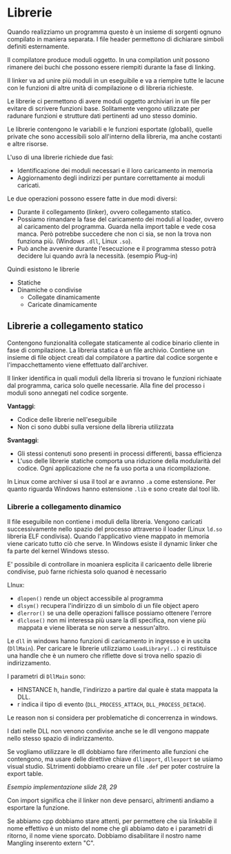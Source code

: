# Librerie

Quando realizziamo un programma questo è un insieme di sorgenti ognuno compilato in maniera separata. I file header permettono di dichiarare simboli definiti esternamente.

Il compilatore produce moduli oggetto. In una compilation unit possono rimanere dei buchi che possono essere riempiti durante la fase di linking.

Il linker va ad unire più moduli in un eseguibile e va a riempire tutte le lacune con le funzioni di altre unità di compilazione o di libreria richieste.

Le librerie ci permettono di avere moduli oggetto archiviari in un file per evitare di scrivere funzioni base. Solitamente vengono utilizzate per radunare funzioni e strutture dati pertinenti ad uno stesso dominio.

Le librerie contengono le variabili e le funzioni esportate (globali), quelle private che sono accessibili solo all'interno della libreria, ma anche costanti e altre risorse.

L'uso di una librerie richiede due fasi:
- Identificazione dei moduli necessari e il loro caricamento in memoria
- Aggiornamento degli indirizzi per puntare correttamente ai moduli caricati.

Le due operazioni possono essere fatte in due modi diversi:
- Durante il collegamento (linker), ovvero collegamento statico.
- Possiamo rimandare la fase del caricamento dei moduli al loader, ovvero al caricamento del programma. Guarda nella import table e vede cosa manca. Però potrebbe succedere che non ci sia, se non la trova non funziona più. (Windows `.dll`, Linux `.so`).
- Può anche avvenire durante l'esecuzione e il programma stesso potrà decidere lui quando avrà la necessità. (esempio Plug-in)

Quindi esistono le librerie
- Statiche
- Dinamiche o condivise
  - Collegate dinamicamente
  - Caricate dinamicamente

## Librerie a collegamento statico

Contengono funzionalità collegate staticamente al codice binario cliente in fase di compilazione. La libreria statica è un file archivio. Contiene un insieme di file object creati dal compilatore a partire dal codice sorgente e l'impacchettamento viene effettuato dall'archiver.

Il linker identifica in quali moduli della libreria si trovano le funzioni richiaate dal programma, carica solo quelle necessarie. Alla fine del processo i moduli sono annegati nel codice sorgente.

**Vantaggi**:

- Codice delle librerie nell'eseguibile
- Non ci sono dubbi sulla versione della libreria utilizzata

**Svantaggi**:
- Gli stessi contenuti sono presenti in processi differenti, bassa efficienza
- L'uso delle librerie statiche comporta una riduzione della modularità del codice. Ogni applicazione che ne fa uso porta a una ricompilazione.

In Linux come archiver si usa il tool ar e avranno `.a` come estensione. Per quanto riguarda Windows hanno estensione `.lib` e sono create dal tool lib.

### Librerie a collegamento dinamico

Il file eseguibile non contiene i moduli della libreria. Vengono caricati successivamente nello spazio del processo attraverso il loader (Linux `ld.so` libreria ELF condivisa). Quando l'applicativo viene mappato in memoria viene caricato tutto ciò che serve. In Windows esiste il dynamic linker che fa parte del kernel Windows stesso.

E' possibile di controllare in moaniera esplicita il caricaento delle librerie condivise, può farne richiesta solo quanod è necessario

LInux:
- `dlopen()` rende un object accessibile al programma
- `dlsym()` recupera l'indirizzo di un simbolo di un file object apero
- `dlerror()` se una delle operazioni fallisce possiamo ottenere l'errore
- `dlclose()` non mi interessa più usare la dll specifica, non viene più mappata e viene liberata se non serve a nessun'altro.

Le `dll` in windows hanno funzioni di caricamento in ingresso e in uscita (`DllMain`). Per caricare le librerie utilizziamo `LoadLibrary(..)` ci restituisce una handle che è un numero che riflette dove si trova nello spazio di indirizzamento.

I parametri di `DllMain` sono:

- HINSTANCE h, handle, l'indirizzo a partire dal quale è stata mappata la DLL.
- r indica il tipo di evento (`DLL_PROCESS_ATTACH`, `DLL_PROCESS_DETACH`).

Le reason non si considera per problematiche di concerrenza in windows.

I dati nelle DLL non venono condivise anche se le dll vengono mappate nello stesso spazio di indirizzamento.

Se vogliamo utilizzare le dll dobbiamo fare riferimento alle funzioni che contengono, ma usare delle direttive chiave `dllimport`, `dllexport` se usiamo visual studio.
SLtrimenti dobbiamo creare un file `.def` per poter costruire la export table.

*Esempio implementazione slide 28, 29*

Con import significa che il linker non deve pensarci, altrimenti andiamo a esportare la funzione.

Se abbiamo cpp dobbiamo stare attenti, per permettere che sia linkabile il nome effettivo è un misto del nome che gli abbiamo dato e i parametri di ritorno, il nome viene sporcato. Dobbiamo disabilitare il nostro name Mangling inserento extern "C".